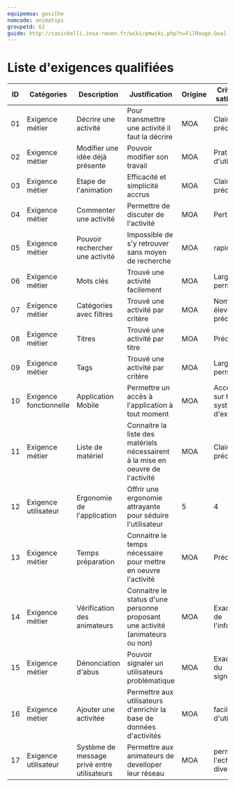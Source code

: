 ```yaml
---
equipemoa: gosithe
nomcode: animatips
groupetd: G1
guide: http://casisbelli.insa-rouen.fr/wiki/pmwiki.php?n=FilRouge.QualifierExigence
---
```

# Liste d'exigences qualifiées

| ID 	| Catégories 	| Description 	| Justification 	| Origine 	| Critères de satisfaction 	| Contentement MOA 	| Mécontentement MOA 	| Exigences Dépendantes 	| Exigences conflictuelles 	|
|----	|------------	|-------------	|---------------	|---------	|--------------------------	|------------------	|--------------------	|-----------------------	|--------------------------	|
|  01 | Exigence métier | Décrire une activité | Pour transmettre une activité il faut la décrire | MOA |  Clair et précis 	|    5               	|    5                	| 2, 3, 6, 9, 10, 12	|  Aucune 	|
|  02 | Exigence métier  | Modifier une idée déjà présente |Pouvoir modifier son travail |MOA	| Pratique d'utilisation |       5           	|    4                	|   Aucune   	|  Aucune 	|
|  03	| Exigence métier  | Etape de l'animation | Efficacité et simplicité accrus | MOA 	| Clair et précis	|      4            	|     3               	|  Aucune	| Aucune 	|
|  04 | Exigence métier  |Commenter une activité| Permettre de discuter de l'activité | MOA	| Pertinent| 3 | 3 | 15 | Aucune |                             	
|  05 | Exigence métier  	| Pouvoir rechercher une activité | Impossible de s'y retrouver sans moyen de recherche | MOA | rapide  	|   5               	|         5           	|   6, 7, 8, 9  |  Aucune 	|
|  06 | Exigence métier |    Mots clés 	|    Trouvé une activité facilement 	|  MOA    	| Large permissivité	|     4             	|           4         	|  9	| Aucune 	|
|  07 | Exigence métier |  Catégories avec filtres 	| Trouvé une activité par critère	| MOA	| Nombre élevé et précis  	|   4               	|        3            	| Aucune	| Aucune	|
|  08 | Exigence métier 	|   Titres     	| Trouvé une activité par titre 	|  MOA 	|   Précis 	|         3       	|   1       | Aucune	| Aucune	|
|  09	| Exigence métier	|	Tags | Trouvé une activité par critère | MOA  | Large permissivité 	| 4  	|  4 	|  6	|  Aucune	|
|  10	| Exigence fonctionnelle 	| Application Mobile 	| Permettre un accès à l'application à tout moment 	|   MOA      	|   Accessible sur tout les système d'exploitation	|         5         	|         5           	|  Aucune	| Aucune	|
|  11	| Exigence métier 	| Liste de matériel      	|   Connaitre la liste des matériels nécessairent à la mise en oeuvre de l'activité	|  MOA    |  Clair et précis 	|       5      	|      4   	| Aucune| Aucune	|
|  12	| Exigence utilisateur 	| Ergonomie de l'application 	| Offrir une ergonomie attrayante pour séduire l'utilisateur   |    5     	|       4            	|                  	|                    	|                       	|                          	|
|  13	| Exigence métier	|  	Temps préparation    	|  Connaitre le temps nécessaire pour mettre en oeuvre l'activité  	|   MOA  	|   Précis    	|     3             	|    3                	| Aucune |Aucune|
|  14	| Exigence métier           	|  Vérification des animateurs           	|  Connaitre le status d'une personne proposant une activité (animateurs ou non) 	|  MOA       	|   Exactitude de l'information   |       3    	|   2   | Aucune| Aucune	|
|  15 | Exigence métier | Dénonciation d'abus | Pouvoir signaler un utilisateurs problématique | MOA | Exactitude du signalement |     4  |   3    |Aucune|Aucune|
| 16  | Exigence métier | Ajouter une activitée | Permettre aux utilisateurs d'enrichir la base de données d'activités | MOA | facilité d'utilisation | 5 | 5 | 1 | Aucune |
| 17  | Exigence utilisateur    | Système de message privé entre utilisateurs  | Permettre aux animateurs de develloper leur réseau  | MOA| permettre l'echange de divers média | 3 | 2 | Aucune | Aucune |

